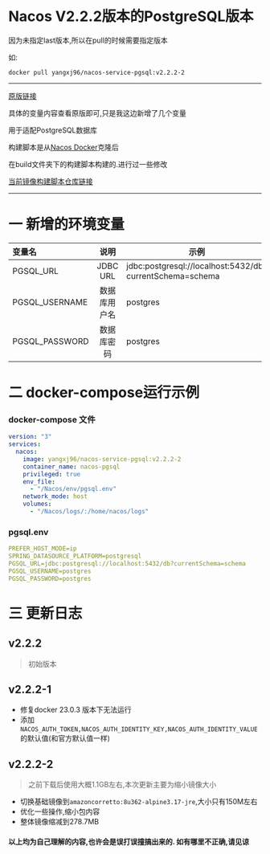 # Nacos V2.2.2版本的PostgreSQL版本

因为未指定last版本,所以在pull的时候需要指定版本

如:

```shell
docker pull yangxj96/nacos-service-pgsql:v2.2.2-2
```

---
[原版链接](https://hub.docker.com/r/nacos/nacos-server)

具体的变量内容查看原版即可,只是我这边新增了几个变量 

用于适配PostgreSQL数据库

构建脚本是从[Nacos Docker](https://github.com/nacos-group/nacos-docker)克隆后

在build文件夹下的构建脚本构建的.进行过一些修改

[当前镜像构建脚本仓库链接](https://github.com/yangxj96/nacos-server-pgsql-docker)

---

# 一 新增的环境变量

| 变量名            |    说明    | 示例                                                       |
|:---------------|:--------:|----------------------------------------------------------|
| PGSQL_URL      | JDBC URL | jdbc:postgresql://localhost:5432/db?currentSchema=schema |
| PGSQL_USERNAME |  数据库用户名  | postgres                                                 |
| PGSQL_PASSWORD |  数据库密码   | postgres                                                 |

# 二 docker-compose运行示例

### docker-compose 文件

```yaml
version: "3"
services:
  nacos:
    image: yangxj96/nacos-service-pgsql:v2.2.2-2
    container_name: nacos-pgsql
    privileged: true
    env_file:
      - "/Nacos/env/pgsql.env"
    network_mode: host
    volumes:
      - "/Nacos/logs/:/home/nacos/logs"
```

### pgsql.env

```yaml
PREFER_HOST_MODE=ip
SPRING_DATASOURCE_PLATFORM=postgresql
PGSQL_URL=jdbc:postgresql://localhost:5432/db?currentSchema=schema
PGSQL_USERNAME=postgres
PGSQL_PASSWORD=postgres
```

# 三 更新日志

## v2.2.2

> 初始版本

## v2.2.2-1

- 修复docker 23.0.3 版本下无法运行
- 添加 ```NACOS_AUTH_TOKEN,NACOS_AUTH_IDENTITY_KEY,NACOS_AUTH_IDENTITY_VALUE```的默认值(和官方默认值一样)

## v2.2.2-2

> 之前下载后使用大概1.1GB左右,本次更新主要为缩小镜像大小

- 切换基础镜像到```amazoncorretto:8u362-alpine3.17-jre```,大小只有150M左右
- 优化一些操作,缩小包内容
- 整体镜像缩减到278.7MB

#### 以上均为自己理解的内容,也许会是误打误撞搞出来的. 如有哪里不正确,请见谅